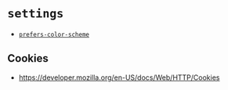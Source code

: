 # `settings`

  - [`prefers-color-scheme`](https://developer.mozilla.org/en-US/docs/Web/CSS/@media/prefers-color-scheme)

## Cookies
  - https://developer.mozilla.org/en-US/docs/Web/HTTP/Cookies

